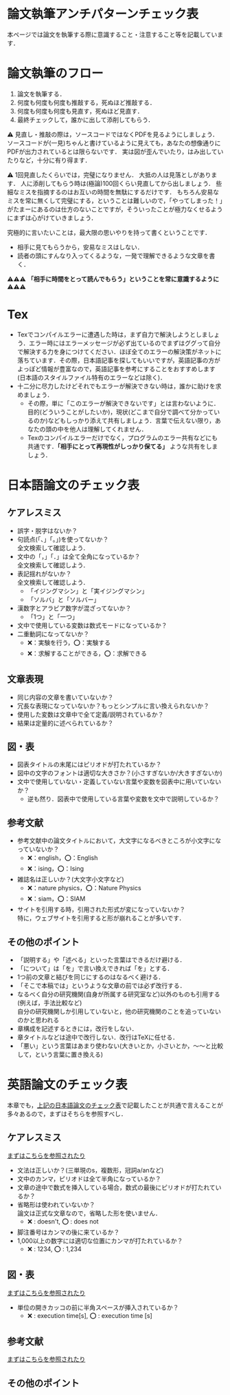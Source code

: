 # 論文執筆アンチパターンチェック表

本ページでは論文を執筆する際に意識すること・注意すること等を記載しています．

# 論文執筆のフロー

1. 論文を執筆する．
2. 何度も何度も何度も推敲する，死ぬほど推敲する．
3. 何度も何度も何度も見直す，死ぬほど見直す．
4. 最終チェックして，誰かに出して添削してもらう．

⚠️ 見直し・推敲の際は，ソースコードではなくPDFを見るようにしましょう．
ソースコードが(一見)ちゃんと書けているように見えても，あなたの想像通りにPDFが出力されているとは限らないです．
実は図が歪んでいたり，はみ出していたりなど，十分に有り得ます．

⚠️ 1回見直したくらいでは，完璧になりません．
大抵の人は見落としがあります．
人に添削してもらう時は(極論)100回くらい見直してから出しましょう．
些細なミスを指摘するのはお互いの時間を無駄にするだけです．
もちろん安易なミスを常に無くして完璧にする，ということは難しいので，「やってしまった！」がたまーにあるのは仕方のないことですが，そういったことが極力なくせるようにまずは心がけていきましょう．

究極的に言いたいことは，最大限の思いやりを持って書くということです．

- 相手に見てもらうから，安易なミスはしない．
- 読者の頭にすんなり入ってくるような，一発で理解できるような文章を書く．

⚠️⚠️⚠️ **「相手に時間をとって読んでもらう」ということを常に意識するように** ⚠️⚠️⚠️

# Tex

- Texでコンパイルエラーに遭遇した時は，まず自力で解決しようとしましょう．エラー時にはエラーメッセージが必ず出ているのでまずはググって自分で解決する力を身につけてください．ほぼ全てのエラーの解決策がネットに落ちています．その際，日本語記事を探してもいいですが，英語記事の方がよっぽど情報が豊富なので，英語記事を参考にすることをおすすめします(日本語のスタイルファイル特有のエラーなどは除く)．
- 十二分に尽力したけどそれでもエラーが解決できない時は，誰かに助けを求めましょう．
    - その際，単に「このエラーが解決できないです」とは言わないように．目的(どういうことがしたいか)，現状(どこまで自分で調べて分かっているのか)などもしっかり添えて共有しましょう．言葉で伝えない限り，あなたの頭の中を他人は理解してくれません．
    - Texのコンパイルエラーだけでなく，プログラムのエラー共有などにも共通です．**「相手にとって再現性がしっかり保てる」** ような共有をしましょう．

# 日本語論文のチェック表

## ケアレスミス

- 誤字・脱字はないか？
- 句読点(「、」「。」)を使ってないか？  
  全文検索して確認しよう．
- 文中の「，」「．」は全て全角になっているか？  
  全文検索して確認しよう．
- 表記揺れがないか？  
  全文検索して確認しよう．
  - 「イジングマシン」と「実イジングマシン」
  - 「ソルバ」と「ソルバー」  
- 漢数字とアラビア数字が混ざってないか？
  - 「1つ」と「一つ」
- 文中で使用している変数は数式モードになっているか？
- 二重動詞になってないか？
  - ❌：実験を行う，⭕️：実験する
  - ❌：求解することができる，⭕️：求解できる

## 文章表現

- 同じ内容の文章を書いていないか？
- 冗長な表現になっていないか？もっとシンプルに言い換えられないか？
- 使用した変数は文章中で全て定義/説明されているか？
- 結果は定量的に述べられているか？

## 図・表

- 図表タイトルの末尾にはピリオドが打たれているか？
- 図中の文字のフォントは適切な大きさか？(小さすぎないか/大きすぎないか)
- 文中で使用していない・定義していない言葉や変数を図表中に用いていないか？
  - 逆も然り．図表中で使用している言葉や変数を文中で説明しているか？

## 参考文献

- 参考文献中の論文タイトルにおいて，大文字になるべきところが小文字になっていないか？
    - ❌：english，⭕️：English
    - ❌：ising，⭕️：Ising
- 雑誌名は正しいか？(大文字小文字など)
    - ❌：nature physics，⭕️：Nature Physics
    - ❌：siam，⭕️：SIAM
- サイトを引用する時，引用された形式が変になっていないか？  
  特に，ウェブサイトを引用すると形が崩れることが多いです．

## その他のポイント

- 「説明する」や「述べる」といった言葉はできるだけ避ける．
- 「について」は「を」で言い換えできれば「を」とする．
- 1つ前の文章と結びを同じにするのはなるべく避ける．
- 「そこで本稿では」というような文章の前では必ず改行する．
- なるべく自分の研究機関(自身が所属する研究室など)以外のものも引用する(例えば，手法比較など)  
  自分の研究機関しか引用していないと，他の研究機関のことを追っていないのかと思われる
- 章構成を記述するときには，改行をしない．
- 章タイトルなどは途中で改行しない．改行はTeXに任せる．
- 「悪い」という言葉はあまり使わない(大きいとか，小さいとか，〜〜と比較して，という言葉に置き換える)

# 英語論文のチェック表
本章でも，[上記の日本語論文のチェック表](https://github.com/0816keisuke/how-to-write-paper#%E6%97%A5%E6%9C%AC%E8%AA%9E%E8%AB%96%E6%96%87%E3%81%AE%E3%83%81%E3%82%A7%E3%83%83%E3%82%AF%E8%A1%A8)で記載したことが共通で言えることが多々あるので，まずはそちらを参照すべし．

## ケアレスミス

[まずはこちらを参照されたり](https://github.com/0816keisuke/how-to-write-paper#%E3%82%B1%E3%82%A2%E3%83%AC%E3%82%B9%E3%83%9F%E3%82%B9)

- 文法は正しいか？(三単現のs，複数形，冠詞a/anなど)
- 文中のカンマ，ピリオドは全て半角になっているか？
- 文章の途中で数式を挿入している場合，数式の最後にピリオドが打たれているか？
- 省略形は使われていないか？  
  論文は正式な文章なので，省略した形を使いません．
  - ❌ : doesn't, ⭕️ : does not
- 脚注番号はカンマの後に来ているか？
- 1,000以上の数字には適切な位置にカンマが打たれているか？
  - ❌ : 1234, ⭕️ : 1,234

## 図・表

[まずはこちらを参照されたり](https://github.com/0816keisuke/how-to-write-paper#%E5%9B%B3%E8%A1%A8)

- 単位の開きカッコの前に半角スペースが挿入されているか？
  - ❌ : execution time[s], ⭕️ : execution time [s]

## 参考文献

[まずはこちらを参照されたり](https://github.com/0816keisuke/how-to-write-paper#%E5%8F%82%E8%80%83%E6%96%87%E7%8C%AE)

## その他のポイント

